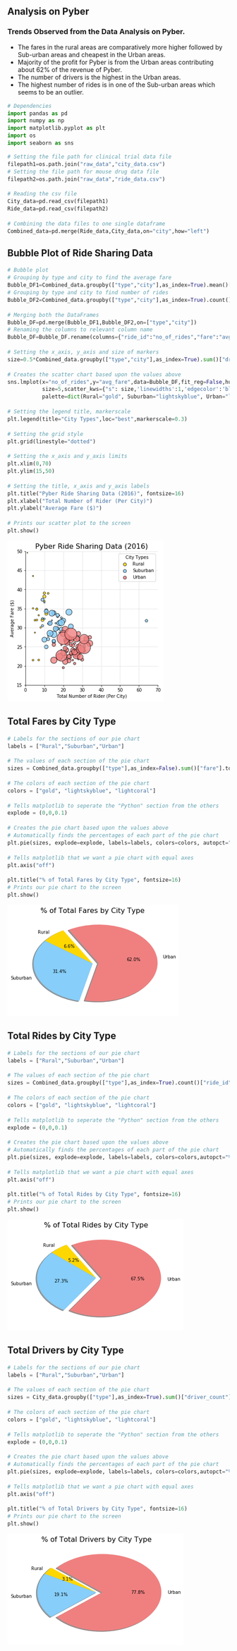 
## Analysis on Pyber

### Trends Observed from the Data Analysis on Pyber.
-  The fares in the rural areas are comparatively more higher followed by Sub-urban areas and cheapest in the Urban areas.
-  Majority of the profit for Pyber is from the Urban areas contributing about 62% of the revenue of Pyber.
-  The number of drivers is the highest in the Urban areas.
-  The highest number of rides is in one of the Sub-urban areas which seems to be an outlier.



```python
# Dependencies
import pandas as pd
import numpy as np
import matplotlib.pyplot as plt
import os
import seaborn as sns
```


```python
# Setting the file path for clinical trial data file
filepath1=os.path.join("raw_data","city_data.csv") 
# Setting the file path for mouse drug data file
filepath2=os.path.join("raw_data","ride_data.csv")

# Reading the csv file
City_data=pd.read_csv(filepath1)
Ride_data=pd.read_csv(filepath2)

# Combining the data files to one single dataframe
Combined_data=pd.merge(Ride_data,City_data,on="city",how="left")

```

## Bubble Plot of Ride Sharing Data


```python
# Bubble plot
# Grouping by type and city to find the average fare
Bubble_DF1=Combined_data.groupby(["type","city"],as_index=True).mean()["fare"].to_frame().reset_index()
# Grouping by type and city to find number of rides
Bubble_DF2=Combined_data.groupby(["type","city"],as_index=True).count()["ride_id"].to_frame().reset_index()

# Merging both the DataFrames
Bubble_DF=pd.merge(Bubble_DF1,Bubble_DF2,on=["type","city"])
# Renaming the columns to relevant column name
Bubble_DF=Bubble_DF.rename(columns={"ride_id":"no_of_rides","fare":"avg_fare"})

# Setting the x_axis, y_axis and size of markers
size=0.5*Combined_data.groupby(["type","city"],as_index=True).sum()["driver_count"]

# Creates the scatter chart based upon the values above
sns.lmplot(x="no_of_rides",y="avg_fare",data=Bubble_DF,fit_reg=False,hue="type",legend_out=False,
           size=5,scatter_kws={"s": size,'linewidths':1,'edgecolor':'black'},
           palette=dict(Rural="gold", Suburban="lightskyblue", Urban="lightcoral"))

# Setting the legend title, markerscale
plt.legend(title="City Types",loc="best",markerscale=0.3)

# Setting the grid style
plt.grid(linestyle="dotted")

# Setting the x_axis and y_axis limits
plt.xlim(0,70)
plt.ylim(15,50)

# Setting the title, x_axis and y_axis labels
plt.title("Pyber Ride Sharing Data (2016)", fontsize=16)
plt.xlabel("Total Number of Rider (Per City)")
plt.ylabel("Average Fare ($)")

# Prints our scatter plot to the screen
plt.show()
```


![png](output_5_0.png)


## Total Fares by City Type


```python
# Labels for the sections of our pie chart
labels = ["Rural","Suburban","Urban"]

# The values of each section of the pie chart
sizes = Combined_data.groupby(["type"],as_index=False).sum()["fare"].tolist()

# The colors of each section of the pie chart
colors = ["gold", "lightskyblue", "lightcoral"]

# Tells matplotlib to seperate the "Python" section from the others
explode = (0,0,0.1)

# Creates the pie chart based upon the values above
# Automatically finds the percentages of each part of the pie chart
plt.pie(sizes, explode=explode, labels=labels, colors=colors, autopct="%1.1f%%", shadow=True, startangle=120)

# Tells matplotlib that we want a pie chart with equal axes
plt.axis("off")

plt.title("% of Total Fares by City Type", fontsize=16)
# Prints our pie chart to the screen
plt.show()

```


![png](output_7_0.png)


## Total Rides by City Type


```python
# Labels for the sections of our pie chart
labels = ["Rural","Suburban","Urban"]

# The values of each section of the pie chart
sizes = Combined_data.groupby(["type"],as_index=True).count()["ride_id"].tolist()

# The colors of each section of the pie chart
colors = ["gold", "lightskyblue", "lightcoral"]

# Tells matplotlib to seperate the "Python" section from the others
explode = (0,0,0.1)

# Creates the pie chart based upon the values above
# Automatically finds the percentages of each part of the pie chart
plt.pie(sizes, explode=explode, labels=labels, colors=colors,autopct="%1.1f%%", shadow=True, startangle=120)

# Tells matplotlib that we want a pie chart with equal axes
plt.axis("off")

plt.title("% of Total Rides by City Type", fontsize=16)
# Prints our pie chart to the screen
plt.show()

```


![png](output_9_0.png)


## Total Drivers by City Type


```python
# Labels for the sections of our pie chart
labels = ["Rural","Suburban","Urban"]

# The values of each section of the pie chart
sizes = City_data.groupby(["type"],as_index=True).sum()["driver_count"]#.tolist()

# The colors of each section of the pie chart
colors = ["gold", "lightskyblue", "lightcoral"]

# Tells matplotlib to seperate the "Python" section from the others
explode = (0,0,0.1)

# Creates the pie chart based upon the values above
# Automatically finds the percentages of each part of the pie chart
plt.pie(sizes, explode=explode, labels=labels, colors=colors,autopct="%1.1f%%", shadow=True, startangle=140)

# Tells matplotlib that we want a pie chart with equal axes
plt.axis("off")

plt.title("% of Total Drivers by City Type", fontsize=16)
# Prints our pie chart to the screen
plt.show()

```


![png](output_11_0.png)


